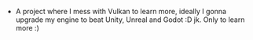 - A project where I mess with Vulkan to learn more, ideally I gonna upgrade my engine to beat Unity, Unreal and Godot :D jk. Only to learn more :)